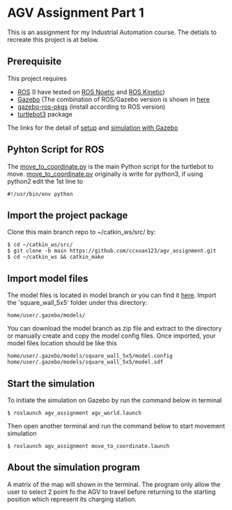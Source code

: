 # AGV Assignment Part 1
This is an assignment for my Industrial Automation course. The detials to recreate this project is at below.

## Prerequisite
This project requires
* [ROS](http://wiki.ros.org/) (I have tested on [ROS Noetic](http://wiki.ros.org/noetic/Installation) and [ROS Kinetic](http://wiki.ros.org/kinetic/Installation))
* [Gazebo](http://www.gazebosim.org/tutorials?tut=install_ubuntu) (The combination of ROS/Gazebo version is shown in [here](http://gazebosim.org/tutorials/?tut=ros_wrapper_versions)
* [gazebo-ros-pkgs](http://gazebosim.org/tutorials?tut=ros_installing&cat=connect_ros) (install according to ROS version)
* [turtlebot3](https://github.com/ROBOTIS-GIT/turtlebot3) package

The links for the detail of [setup](https://emanual.robotis.com/docs/en/platform/turtlebot3/quick-start/#pc-setup) and [simulation with Gazebo](https://emanual.robotis.com/docs/en/platform/turtlebot3/simulation/#gazebo-simulation)

## Pyhton Script for ROS
The [move_to_coordinate.py](https://github.com/ccxuan123/agv_assignment/blob/main/nodes/move_to_coordinate.py) is the main Python script for the turtlebot to move.
[move_to_coordinate.py](https://github.com/ccxuan123/agv_assignment/blob/main/nodes/move_to_coordinate.py) originally is write for python3, if using python2 edit the 1st line to 
```
#!/usr/bin/env python
```
## Import the project package
Clone this main branch repo to ~/catkin_ws/src/ by:
```
$ cd ~/catkin_ws/src/
$ git clone -b main https://github.com/ccxuan123/agv_assignment.git
$ cd ~/catkin_ws && catkin_make
```

## Import model files
The model files is located in model branch or you can find it [here](https://github.com/ccxuan123/agv_assignment/tree/model).
Import the 'square_wall_5x5' folder under this directory:
```
home/user/.gazebo/models/
```
You can download the model branch as zip file and extract to the directory or manually create and copy the model config files. Once imported, your model files location should be like this
```
home/user/.gazebo/models/square_wall_5x5/model.config
home/user/.gazebo/models/square_wall_5x5/model.sdf
```

## Start the simulation
To initiate the simulation on Gazebo by run the command below in terminal
```
$ roslaunch agv_assignment agv_world.launch
```
Then open another terminal and run the command below to start movement simulation
```
$ roslaunch agv_assignment move_to_coordinate.launch
```

## About the simulation program
A matrix of the map will shown in the terminal. The program only allow the user to select 2 point fo the AGV to travel before returning to the starting position which represent its charging station.
